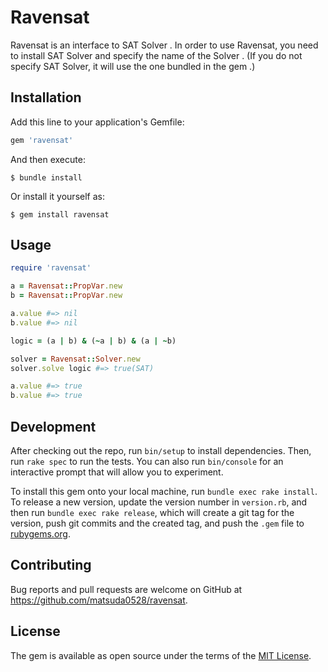 # Ravensat

Ravensat is an interface to SAT Solver .
In order to use Ravensat, you need to install SAT Solver and specify the name of the Solver .
(If you do not specify SAT Solver, it will use the one bundled in the gem .)


## Installation

Add this line to your application's Gemfile:

```ruby
gem 'ravensat'
```

And then execute:

    $ bundle install

Or install it yourself as:

    $ gem install ravensat

## Usage

```ruby
require 'ravensat'

a = Ravensat::PropVar.new
b = Ravensat::PropVar.new

a.value #=> nil
b.value #=> nil

logic = (a | b) & (~a | b) & (a | ~b)

solver = Ravensat::Solver.new
solver.solve logic #=> true(SAT)

a.value #=> true
b.value #=> true
```

## Development

After checking out the repo, run `bin/setup` to install dependencies. Then, run `rake spec` to run the tests. You can also run `bin/console` for an interactive prompt that will allow you to experiment.

To install this gem onto your local machine, run `bundle exec rake install`. To release a new version, update the version number in `version.rb`, and then run `bundle exec rake release`, which will create a git tag for the version, push git commits and the created tag, and push the `.gem` file to [rubygems.org](https://rubygems.org).

## Contributing

Bug reports and pull requests are welcome on GitHub at https://github.com/matsuda0528/ravensat.

## License

The gem is available as open source under the terms of the [MIT License](https://opensource.org/licenses/MIT).
